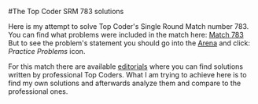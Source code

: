 #The Top Coder SRM 783 solutions

Here is my attempt to solve Top Coder's Single Round Match number 783.
You can find what problems were included in the match here: [Match 783](https://community.topcoder.com/stat?c=round_overview&rd=17903)
But to see the problem's statement you should go into the [Arena](https://arena.topcoder.com) and click: _Practice Problems_ icon.

For this match there are available [editorials](https://www.topcoder.com/single-round-match-783-editorials/) where you can find solutions written by professional Top Coders.
What I am trying to achieve here is to find my own solutions and afterwards analyze them and compare to the professional ones. 